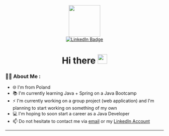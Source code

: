 <div id="header" align="center">
  <img src="https://media.giphy.com/media/NgurY1o4z080Jfoyzw/giphy.gif" width="100"/>
</div>
<div id="header" align="center">
  <div id="badges">
    <a href="https://www.linkedin.com/in/shirley-sopotnicka/">
      <img src="https://img.shields.io/badge/LinkedIn-blue?style=for-the-badge&logo=linkedin&logoColor=white" alt="LinkedIn Badge"/>
      </a>
  </div>
    <img src="https://komarev.com/ghpvc/?username=Szermiona&style=flat-square&color=blue" alt=""/>
    <h1>
   Hi there 
  <img src="https://media.giphy.com/media/hvRJCLFzcasrR4ia7z/giphy.gif" width="30px"/>
</h1>
</div>
   
  
  ### :woman_technologist: About Me :
  
  - :globe_with_meridians: I'm from Poland 
  - :books: I'm currently learning Java + Spring on a Java Bootcamp 
  - :zap: I'm currently working on a group project (web application) and I'm planning to start working on something of my own
  - :computer: I'm hoping to soon start a career as a Java Developer 
  - :mailbox: Do not hesitate to contact me via <a href="mailto:shirley.sopotnicka@gmail.com">email</a> or my <a href="https://www.linkedin.com/in/shirley-sopotnicka/">LinkedIn Account</a>
  
  ---
  
  
<!--
**Szermiona/Szermiona** is a ✨ _special_ ✨ repository because its `README.md` (this file) appears on your GitHub profile.

Here are some ideas to get you started:

- 🔭 I’m currently working on ...
- 🌱 I’m currently learning ...
- 👯 I’m looking to collaborate on ...
- 🤔 I’m looking for help with ...
- 💬 Ask me about ...
- 📫 How to reach me: ...
- 😄 Pronouns: ...
- ⚡ Fun fact: ...
-->
